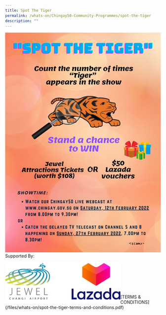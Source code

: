 ```yaml
---
title: Spot The Tiger
permalink: /whats-on/Chingay50-Community-Programmes/spot-the-tiger
description: ""
---
```


![spot the tiger](/images/whats-on/spot-the-tiger.jpg)
Supported By:

<img src="/images/whats-on/supported-by.png" alt="sported by" style="width:373px; height:121px;float:left;"/>
<br><br><br><br><br><br>
[TERMS & CONDITIONS](/files/whats-on/spot-the-tiger-terms-and-conditions.pdf)